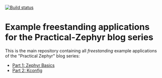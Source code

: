 [![Build status](https://github.com/lmapii/practical-zephyr/workflows/ci/badge.svg)](https://github.com/lmapii/practical-zephyr/actions)

# Example freestanding applications for the Practical-Zephyr blog series

This is the main repository containing all _freestanding_ example applications of the "Practical Zephyr" blog series:

- [Part 1: Zephyr Basics](https://interrupt.memfault.com/blog/practical_zephyr_basics)
- [Part 2: Kconfig](https://interrupt.memfault.com/blog/practical_zephyr_kconfig)

<!--
The [practical-zephyr-manifest-repository](https://github.com/lmapii/practical-zephyr-manifest-repository) is a separate repository that is used for demonstrating _West workspaces_.
-->
